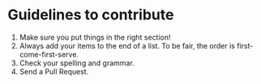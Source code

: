 # Guidelines to contribute

1. Make sure you put things in the right section!
2. Always add your items to the end of a list. To be fair, the order is first-come-first-serve.
4. Check your spelling and grammar.
5. Send a Pull Request.